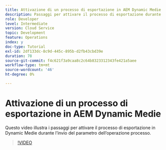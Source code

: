 ```yaml
---
title: Attivazione di un processo di esportazione in AEM Dynamic Medie
description: Passaggi per attivare il processo di esportazione durante l’operazione di invio del processo in Dynamic Medie.
role: Developer
level: Intermediate
version: Cloud Service
topic: Development
feature: Operations
index: y
doc-type: Tutorial
exl-id: 2df133dc-8c9d-445c-895b-d2fb43cbd39e
duration: 78
source-git-commit: f4c621f3a9caa8c2c64b8323312343fe421a5aee
workflow-type: tm+mt
source-wordcount: '46'
ht-degree: 0%

---
```


# Attivazione di un processo di esportazione in AEM Dynamic Medie

Questo video illustra i passaggi per attivare il processo di esportazione in Dynamic Medie durante l’invio del parametro dell’operazione processo.

>[!VIDEO](https://video.tv.adobe.com/v/335454?quality=12&learn=on)
